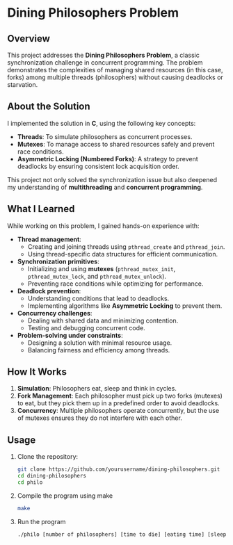 # Dining Philosophers Problem

## Overview

This project addresses the **Dining Philosophers Problem**, a classic synchronization challenge in concurrent programming. The problem demonstrates the complexities of managing shared resources (in this case, forks) among multiple threads (philosophers) without causing deadlocks or starvation.

## About the Solution

I implemented the solution in **C**, using the following key concepts:

- **Threads**: To simulate philosophers as concurrent processes.
- **Mutexes**: To manage access to shared resources safely and prevent race conditions.
- **Asymmetric Locking (Numbered Forks)**: A strategy to prevent deadlocks by ensuring consistent lock acquisition order.

This project not only solved the synchronization issue but also deepened my understanding of **multithreading** and **concurrent programming**. 

## What I Learned

While working on this problem, I gained hands-on experience with:

- **Thread management**:
  - Creating and joining threads using `pthread_create` and `pthread_join`.
  - Using thread-specific data structures for efficient communication.
- **Synchronization primitives**:
  - Initializing and using **mutexes** (`pthread_mutex_init`, `pthread_mutex_lock`, and `pthread_mutex_unlock`).
  - Preventing race conditions while optimizing for performance.
- **Deadlock prevention**:
  - Understanding conditions that lead to deadlocks.
  - Implementing algorithms like **Asymmetric Locking** to prevent them.
- **Concurrency challenges**:
  - Dealing with shared data and minimizing contention.
  - Testing and debugging concurrent code.
- **Problem-solving under constraints**:
  - Designing a solution with minimal resource usage.
  - Balancing fairness and efficiency among threads.

## How It Works

1. **Simulation**: Philosophers eat, sleep and think in cycles.
2. **Fork Management**: Each philosopher must pick up two forks (mutexes) to eat, but they pick them up in a predefined order to avoid deadlocks.
3. **Concurrency**: Multiple philosophers operate concurrently, but the use of mutexes ensures they do not interfere with each other.

## Usage

1. Clone the repository:
   ```bash
   git clone https://github.com/yourusername/dining-philosophers.git
   cd dining-philosophers
   cd philo
2. Compile the program using make
   ```bash
   make
3. Run the program
   ```bash
   ./philo [number of philosophers] [time to die] [eating time] [sleeping time] [number of meals (optional)]



